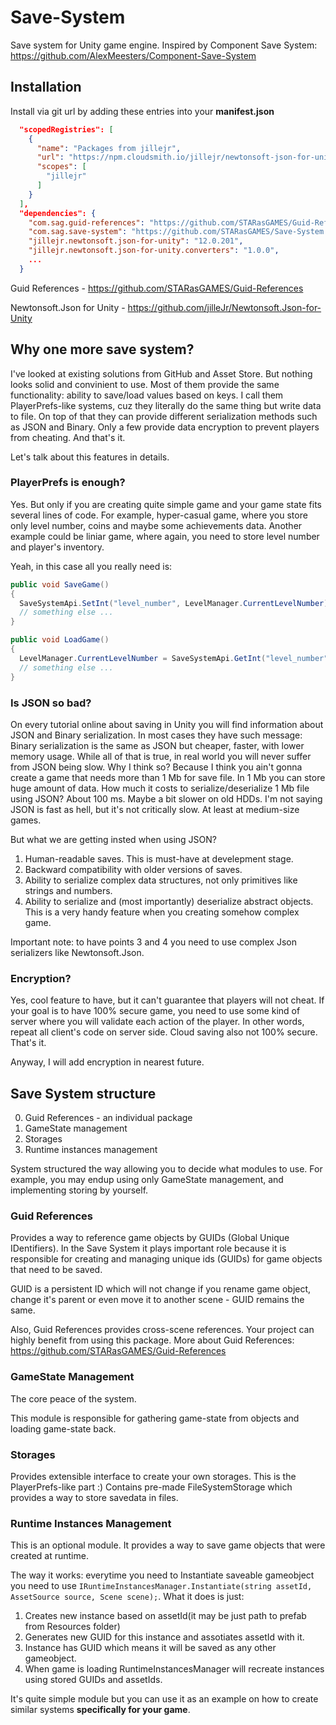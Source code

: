 # Save-System
Save system for Unity game engine. Inspired by Component Save System: https://github.com/AlexMeesters/Component-Save-System

## Installation
Install via git url by adding these entries into your **manifest.json**

```json
  "scopedRegistries": [
    {
      "name": "Packages from jillejr",
      "url": "https://npm.cloudsmith.io/jillejr/newtonsoft-json-for-unity/",
      "scopes": [
        "jillejr"
      ]
    }
  ],
  "dependencies": {
    "com.sag.guid-references": "https://github.com/STARasGAMES/Guid-References.git#upm",
    "com.sag.save-system": "https://github.com/STARasGAMES/Save-System.git#upm",
    "jillejr.newtonsoft.json-for-unity": "12.0.201",
    "jillejr.newtonsoft.json-for-unity.converters": "1.0.0",
    ...
  }
```

Guid References - https://github.com/STARasGAMES/Guid-References

Newtonsoft.Json for Unity - https://github.com/jilleJr/Newtonsoft.Json-for-Unity

## Why one more save system?
I've looked at existing solutions from GitHub and Asset Store. But nothing looks solid and convinient to use. Most of them provide the same functionality: ability to save/load values based on keys. I call them PlayerPrefs-like systems, cuz they literally do the same thing but write data to file. On top of that they can provide different serialization methods such as JSON and Binary. Only a few provide data encryption to prevent players from cheating. And that's it.

Let's talk about this features in details.

### PlayerPrefs is enough?
Yes. But only if you are creating quite simple game and your game state fits several lines of code. For example, hyper-casual game, where you store only level number, coins and maybe some achievements data. Another example could be liniar game, where again, you need to store level number and player's inventory. 

Yeah, in this case all you really need is:
```c#
public void SaveGame()
{
  SaveSystemApi.SetInt("level_number", LevelManager.CurrentLevelNumber);
  // something else ...
}

public void LoadGame()
{
  LevelManager.CurrentLevelNumber = SaveSystemApi.GetInt("level_number");
  // something else ...
}
```

### Is JSON so bad?
On every tutorial online about saving in Unity you will find information about JSON and Binary serialization. In most cases they have such message: Binary serialization is the same as JSON but cheaper, faster, with lower memory usage. While all of that is true, in real world you will never suffer from JSON being slow. Why I think so? Because I think you ain't gonna create a game that needs more than 1 Mb for save file. In 1 Mb you can store huge amount of data. How much it costs to serialize/deserialize 1 Mb file using JSON? About 100 ms. Maybe a bit slower on old HDDs. I'm not saying JSON is fast as hell, but it's not critically slow. At least at medium-size games.

But what we are getting insted when using JSON?
1. Human-readable saves. This is must-have at develepment stage.
2. Backward compatibility with older versions of saves.
3. Ability to serialize complex data structures, not only primitives like strings and numbers.
4. Ability to serialize and (most importantly) deserialize abstract objects. This is a very handy feature when you creating somehow complex game. 

Important note: to have points 3 and 4 you need to use complex Json serializers like Newtonsoft.Json.

### Encryption?
Yes, cool feature to have, but it can't guarantee that players will not cheat. If your goal is to have 100% secure game, you need to use some kind of server where you will validate each action of the player. In other words, repeat all client's code on server side. Cloud saving also not 100% secure. That's it.

Anyway, I will add encryption in nearest future. 


## Save System structure
0. Guid References - an individual package
1. GameState management
2. Storages
3. Runtime instances management

System structured the way allowing you to decide what modules to use. For example, you may endup using only GameState management, and implementing storing by yourself. 

### Guid References
Provides a way to reference game objects by GUIDs (Global Unique IDentifiers). 
In the Save System it plays important role because it is responsible for creating and managing unique ids (GUIDs) for game objects that need to be saved.

GUID is a persistent ID which will not change if you rename game object, change it's parent or even move it to another scene - GUID remains the same.

Also, Guid References provides cross-scene references. Your project can highly benefit from using this package. More about Guid References: https://github.com/STARasGAMES/Guid-References

### GameState Management
The core peace of the system. 

This module is responsible for gathering game-state from objects and loading game-state back.

### Storages
Provides extensible interface to create your own storages. This is the PlayerPrefs-like part :)
Contains pre-made FileSystemStorage which provides a way to store savedata in files.

### Runtime Instances Management
This is an optional module. It provides a way to save game objects that were created at runtime. 

The way it works: everytime you need to Instantiate saveable gameobject you need to use `IRuntimeInstancesManager.Instantiate(string assetId, AssetSource source, Scene scene);`.
What it does is just:
1. Creates new instance based on assetId(it may be just path to prefab from Resources folder)
2. Generates new GUID for this instance and assotiates assetId with it. 
3. Instance has GUID which means it will be saved as any other gameobject.
4. When game is loading RuntimeInstancesManager will recreate instances using stored GUIDs and assetIds.

It's quite simple module but you can use it as an example on how to create similar systems **specifically for your game**.

